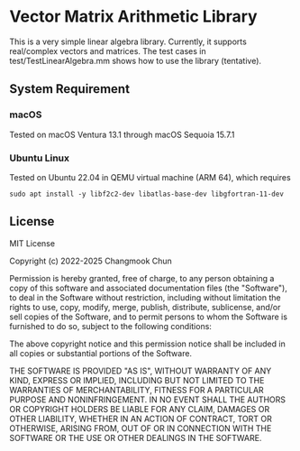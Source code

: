 # Vector Matrix Arithmetic Library

This is a very simple linear algebra library.
Currently, it supports real/complex vectors and matrices.
The test cases in test/TestLinearAlgebra.mm shows how to use the library (tentative).

## System Requirement

### macOS

Tested on macOS Ventura 13.1 through macOS Sequoia 15.7.1

### Ubuntu Linux

Tested on Ubuntu 22.04 in QEMU virtual machine (ARM 64), which requires

```shell
sudo apt install -y libf2c2-dev libatlas-base-dev libgfortran-11-dev
```

## License

MIT License

Copyright (c) 2022-2025 Changmook Chun

Permission is hereby granted, free of charge, to any person obtaining a copy
of this software and associated documentation files (the "Software"), to deal
in the Software without restriction, including without limitation the rights
to use, copy, modify, merge, publish, distribute, sublicense, and/or sell
copies of the Software, and to permit persons to whom the Software is
furnished to do so, subject to the following conditions:

The above copyright notice and this permission notice shall be included in all
copies or substantial portions of the Software.

THE SOFTWARE IS PROVIDED "AS IS", WITHOUT WARRANTY OF ANY KIND, EXPRESS OR
IMPLIED, INCLUDING BUT NOT LIMITED TO THE WARRANTIES OF MERCHANTABILITY,
FITNESS FOR A PARTICULAR PURPOSE AND NONINFRINGEMENT. IN NO EVENT SHALL THE
AUTHORS OR COPYRIGHT HOLDERS BE LIABLE FOR ANY CLAIM, DAMAGES OR OTHER
LIABILITY, WHETHER IN AN ACTION OF CONTRACT, TORT OR OTHERWISE, ARISING FROM,
OUT OF OR IN CONNECTION WITH THE SOFTWARE OR THE USE OR OTHER DEALINGS IN THE
SOFTWARE.
